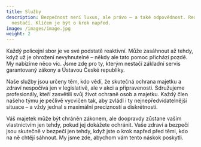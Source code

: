 ```yaml
---
title: Služby
description: Bezpečnost není luxus, ale právo – a také odpovědnost. Reagovat
  nestačí. Klíčem je být o krok napřed.
image: /images/image.jpg
weight: 2
---
```

Každý policejní sbor je ve své podstatě reaktivní. Může zasáhnout až tehdy, když už je ohrožení nevyhnutelné – někdy ale tato pomoc přichází pozdě. My nabízíme něco víc. Jsme zde pro ty, kterým nestačí základní servis garantovaný zákony a Ústavou České republiky.

Naše služby jsou určeny těm, kdo vědí, že skutečná ochrana majetku a zdraví nespočívá jen v legislativě, ale v akci a připravenosti. Sdružujeme profesionály, kteří zasvětili svůj život ochraně osob a majetku. Každý člen našeho týmu je pečlivě vycvičen tak, aby zvládl i ty nejnepředvídatelnější situace – a vždy jednal s maximální precizností a diskrétností.

Váš majetek může být chráněn zákonem, ale doopravdy zůstane vaším vlastnictvím jen tehdy, pokud jej dokážete ochránit. Vaše zdraví a bezpečí jsou skutečně v bezpečí jen tehdy, když jste o krok napřed před těmi, kdo na ně chtějí sáhnout. My jsme zde, abychom vám tento náskok poskytli.
